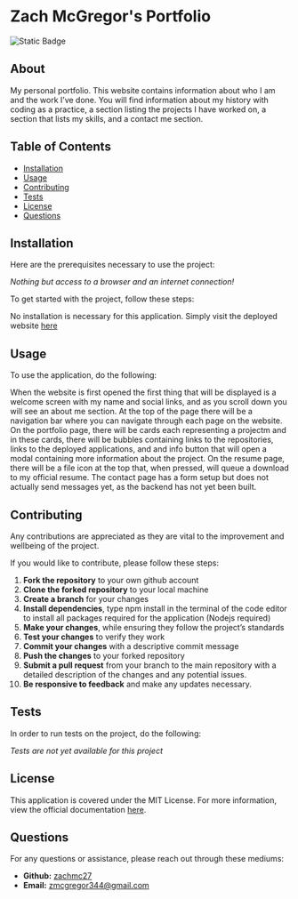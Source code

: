 
  # Zach McGregor's Portfolio
  
  ![Static Badge](https://img.shields.io/badge/License-MIT-blue.svg)
  
  ## About

  My personal portfolio. This website contains information about who I am and the work I’ve done. You will find information about my history with coding as a practice, a section listing the projects I have worked on, a section that lists my skills, and a contact me section.
   

   
  ## Table of Contents 
  - [Installation](#installation)
  - [Usage](#usage)
  - [Contributing](#contributing)
  - [Tests](#tests)
  - [License](#license)
  - [Questions](#questions)
   

   
  ## Installation
   
  Here are the prerequisites necessary to use the project:
   
  *Nothing but access to a browser and an internet connection!*
  
  To get started with the project, follow these steps:
   
  No installation is necessary for this application. Simply visit the deployed website [here](https://zmcremiix.netlify.app/)
   

   
  ## Usage 
   
  To use the application, do the following:

  When the website is first opened the first thing that will be displayed is a welcome screen with my name and social links, and as you scroll down you will see an about me section. At the top of the page there will be a navigation bar where you can navigate through each page on the website. On the portfolio page, there will be cards each representing a projectm and in these cards, there will be bubbles containing links to the repositories, links to the deployed applications, and and info button that will open a modal containing more information about the project. On the resume page, there will be a file icon at the top that, when pressed, will queue a download to my official resume. The contact page has a form setup but does not actually send messages yet, as the backend has not yet been built.
    
  ## Contributing
   
  Any contributions are appreciated as they are vital to the improvement and wellbeing of the project.

  If you would like to contribute, please follow these steps:

  1. **Fork the repository** to your own github account
2. **Clone the forked repository** to your local machine
3. **Create a branch** for your changes
4. **Install dependencies**, type npm install in the terminal of the code editor to install all packages required for the application (Nodejs required)
5. **Make your changes**, while ensuring they follow the project’s standards
6. **Test your changes** to verify they work
7. **Commit your changes** with a descriptive commit message
8. **Push the changes** to your forked repository
9. **Submit a pull request** from your branch to the main repository with a detailed description of the changes and any potential issues.
10. **Be responsive to feedback** and make any updates necessary.

   

   
  ## Tests
   
  In order to run tests on the project, do the following:
   
  *Tests are not yet available for this project*
   

   
  ## License 
   
  This application is covered under the MIT License. For more information, view the official documentation [here](https://opensource.org/license/MIT).
   

   
  ## Questions
   
  For any questions or assistance, please reach out through these mediums:
   
  - **Github:** [zachmc27](https://github.com/zachmc27)
  - **Email:** <zmcgregor344@gmail.com>

  